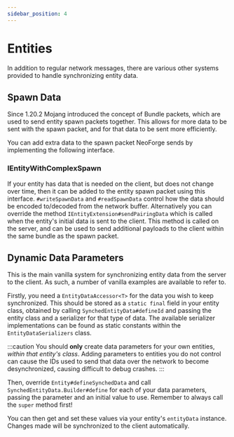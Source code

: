 ```yaml
---
sidebar_position: 4
---
```

# Entities

In addition to regular network messages, there are various other systems provided to handle synchronizing entity data.

## Spawn Data

Since 1.20.2 Mojang introduced the concept of Bundle packets, which are used to send entity spawn packets together. This allows for more data to be sent with the spawn packet, and for that data to be sent more efficiently.

You can add extra data to the spawn packet NeoForge sends by implementing the following interface.

### IEntityWithComplexSpawn

If your entity has data that is needed on the client, but does not change over time, then it can be added to the entity spawn packet using this interface. `#writeSpawnData` and `#readSpawnData` control how the data should be encoded to/decoded from the network buffer. Alternatively you can override the method `IEntityExtension#sendPairingData` which is called when the entity's initial data is sent to the client. This method is called on the server, and can be used to send additional payloads to the client within the same bundle as the spawn packet.

## Dynamic Data Parameters

This is the main vanilla system for synchronizing entity data from the server to the client. As such, a number of vanilla examples are available to refer to.

Firstly, you need a `EntityDataAccessor<T>` for the data you wish to keep synchronized. This should be stored as a `static final` field in your entity class, obtained by calling `SynchedEntityData#defineId` and passing the entity class and a serializer for that type of data. The available serializer implementations can be found as static constants within the `EntityDataSerializers` class.

:::caution
You should __only__ create data parameters for your own entities, _within that entity's class_. Adding parameters to entities you do not control can cause the IDs used to send that data over the network to become desynchronized, causing difficult to debug crashes.
:::

Then, override `Entity#defineSynchedData` and call `SynchedEntityData.Builder#define` for each of your data parameters, passing the parameter and an initial value to use. Remember to always call the `super` method first!

You can then get and set these values via your entity's `entityData` instance. Changes made will be synchronized to the client automatically.
